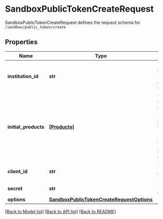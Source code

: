 # SandboxPublicTokenCreateRequest

SandboxPublicTokenCreateRequest defines the request schema for `/sandbox/public_token/create`
## Properties
Name | Type | Description | Notes
------------ | ------------- | ------------- | -------------
**institution_id** | **str** | The ID of the institution the Item will be associated with | 
**initial_products** | [**[Products]**](Products.md) | The products to initially pull for the Item. May be any products that the specified &#x60;institution_id&#x60;  supports. This array may not be empty. | 
**client_id** | **str** | Your Plaid API &#x60;client_id&#x60;. | [optional] 
**secret** | **str** | Your Plaid API &#x60;secret&#x60;. | [optional] 
**options** | [**SandboxPublicTokenCreateRequestOptions**](SandboxPublicTokenCreateRequestOptions.md) |  | [optional] 

[[Back to Model list]](../README.md#documentation-for-models) [[Back to API list]](../README.md#documentation-for-api-endpoints) [[Back to README]](../README.md)


